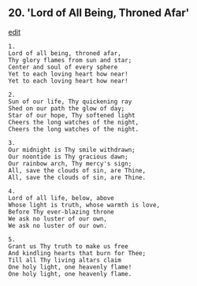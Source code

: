 
## 20.  'Lord of All Being, Throned Afar'
[edit](https://docs.google.com/document/d/1Mcs8B%2DZpUSfBAVDKudzL2lJi5FwOkk9F/edit?mode=html)




    1.
    Lord of all being, throned afar,
    Thy glory flames from sun and star;
    Center and soul of every sphere
    Yet to each loving heart how near!
    Yet to each loving heart how near!

    2.
    Sun of our life, Thy quickening ray
    Shed on our path the glow of day;
    Star of our hope, Thy softened light
    Cheers the long watches of the night,
    Cheers the long watches of the night.

    3.
    Our midnight is Thy smile withdrawn;
    Our noontide is Thy gracious dawn;
    Our rainbow arch, Thy mercy's sign;
    All, save the clouds of sin, are Thine,
    All, save the clouds of sin, are Thine.

    4.
    Lord of all life, below, above
    Whose light is truth, whose warmth is love,
    Before Thy ever-blazing throne
    We ask no luster of our own,
    We ask no luster of our own.

    5.
    Grant us Thy truth to make us free
    And kindling hearts that burn for Thee;
    Till all Thy living altars claim
    One holy light, one heavenly flame!
    One holy light, one heavenly flame.
